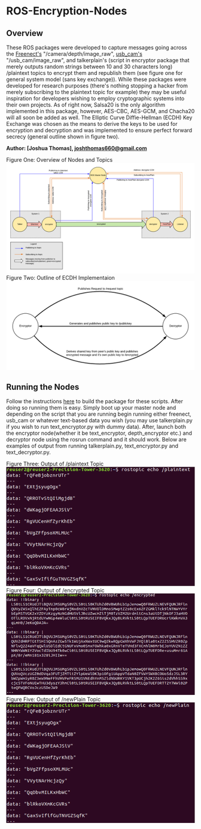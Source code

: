 # ROS-Encryption-Nodes
## Overview
These ROS packages were developed to capture messages going across the [Freenect's](http://wiki.ros.org/freenect_launch) "/camera/depth/image_raw", [usb_cam's](http://wiki.ros.org/usb_cam) "/usb_cam/image_raw", and talkerplain's (script in encryptor package that merely outputs random strings between 10 and 30 characters long) /plaintext topics to encrypt them and republish them (see figure one for general system model (sans key exchange)). While these packages were developed for research purposes (there's nothing stopping a hacker from merely subscribing to the plaintext topic for example) they may be useful inspiration for developers wishing to employ cryptographic systems into their own projects. As of right now, Salsa20 is the only algorithm implemented in this package, however, AES-CBC, AES-GCM, and Chacha20 will all soon be added as well. The Elliptic Curve Diffie-Hellman (ECDH) Key Exchange was chosen as the means to derive the keys to be used for encryption and decryption and was implemented to ensure perfect forward secrecy (general outline shown in figure two).

**Author: [Joshua Thomas], joshthomas660@gmail.com**

Figure One: Overview of Nodes and Topics <br />
![General System Model](https://github.com/Freywulf/ROS-Encryption-Nodes/blob/master/images/System%20Diagram%20Sans%20Key%20Exchange.png) <br />
Figure Two: Outline of ECDH Implementaion <br />
![Key Exchange Outline](https://github.com/Freywulf/ROS-Encryption-Nodes/blob/master/images/Key%20Exchange%20Diagram.png)<br />

## Running the Nodes
Follow the instructions [here](http://wiki.ros.org/ROS/Tutorials/CreatingPackage) to build the package for these scripts. After doing so running them is easy. Simply boot up your master node and depending on the script that you are running begin running either freenect, usb_cam or whatever text-based data you wish (you may use talkerplain.py if you wish to run text_encryptor.py with dummy data). After, launch both the encryptor node(whether it be text_encryptor, depth_encryptor etc.) and decryptor node using the rosrun command and it should work. Below are examples of output from running talkerplain.py, text_encryptor.py and text_decryptor.py. 

Figure Three: Output of /plaintext Topic <br />
![Key Exchange Outline](https://github.com/Freywulf/ROS-Encryption-Nodes/blob/master/images/plaintext.png) <br />
Figure Four: Output of /encrypted Topic <br />
![Key Exchange Outline](https://github.com/Freywulf/ROS-Encryption-Nodes/blob/master/images/encryptedTerminal.png) <br />
Figure Five: Output of /newPlain Topic <br />
![Key Exchange Outline](https://github.com/Freywulf/ROS-Encryption-Nodes/blob/master/images/newPlain.png)<br />

